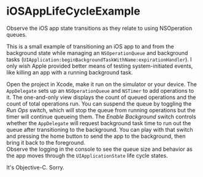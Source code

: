# iOSAppLifeCycleExample
Observe the iOS app state transitions as they relate to using NSOperation queues.

This is a small example of transitioning an iOS app to and from the background state while managing an `NSOperationQueue`
and background tasks (`UIApplication:beginBackgroundTaskWithName:expirationHandler`).  I only wish Apple provided better
means of testing system-initiated events, like killing an app with a running background task.

Open the project in Xcode, make it run on the simulator or your device.  The `AppDelegate` sets up an `NSOperationQueue`
and `NSTimer` to add operations to it.  The one-and-only view displays the count of queued operations and the count of 
total operations run.  You can suspend the queue by toggling the _Run Ops_ switch, which will stop the queue from 
running operations but the timer will continue queueing them.  The _Enable Background_ switch controls whether the 
`AppDelegate` will request background task time to run out the queue after transitioning to the background.  You can play
with that switch and pressing the home button to send the app to the background, then bring it back to the foreground.  
Observe the logging in the console to see the queue size and behavior as the app moves through the `UIApplicationState`
life cycle states.

It's Objective-C.  Sorry.
